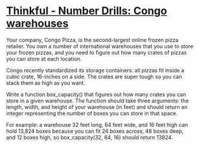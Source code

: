# [Thinkful - Number Drills: Congo warehouses](https://www.codewars.com/kata/5862e7c63f8628a126000e18) #

Your company, Congo Pizza, is the second-largest online frozen pizza retailer. You own a number of international warehouses that you use to store your frozen pizzas, and you need to figure out how many crates of pizzas you can store at each location.

Congo recently standardized its storage containers: all pizzas fit inside a cubic crate, 16-inches on a side. The crates are super tough so you can stack them as high as you want.

Write a function box_capacity() that figures out how many crates you can store in a given warehouse. The function should take three arguments: the length, width, and height of your warehouse (in feet) and should return an integer representing the number of boxes you can store in that space.

For example: a warehouse 32 feet long, 64 feet wide, and 16 feet high can hold 13,824 boxes because you can fit 24 boxes across, 48 boxes deep, and 12 boxes high, so box_capacity(32, 64, 16) should return 13824.
